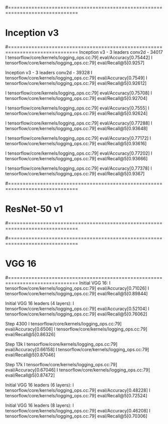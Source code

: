 #==============================================================================
# Inception v3
#==============================================================================
Inception v3 - 3 leaders conv2d - 34017
I tensorflow/core/kernels/logging_ops.cc:79] eval/Accuracy[0.75442]
I tensorflow/core/kernels/logging_ops.cc:79] eval/Recall@5[0.9257]

Inception v3 - 3 leaders conv2d - 39328
I tensorflow/core/kernels/logging_ops.cc:79] eval/Accuracy[0.7549]
I tensorflow/core/kernels/logging_ops.cc:79] eval/Recall@5[0.92612]

I tensorflow/core/kernels/logging_ops.cc:79] eval/Accuracy[0.75708]
I tensorflow/core/kernels/logging_ops.cc:79] eval/Recall@5[0.92704]

I tensorflow/core/kernels/logging_ops.cc:79] eval/Accuracy[0.7555]
I tensorflow/core/kernels/logging_ops.cc:79] eval/Recall@5[0.92624]


I tensorflow/core/kernels/logging_ops.cc:79] eval/Accuracy[0.77288]
I tensorflow/core/kernels/logging_ops.cc:79] eval/Recall@5[0.93648]

I tensorflow/core/kernels/logging_ops.cc:79] eval/Accuracy[0.77172]
I tensorflow/core/kernels/logging_ops.cc:79] eval/Recall@5[0.93616]

I tensorflow/core/kernels/logging_ops.cc:79] eval/Accuracy[0.77202]
I tensorflow/core/kernels/logging_ops.cc:79] eval/Recall@5[0.93666]

I tensorflow/core/kernels/logging_ops.cc:79] eval/Accuracy[0.77378]
I tensorflow/core/kernels/logging_ops.cc:79] eval/Recall@5[0.9367]

#==============================================================================
# ResNet-50 v1
#==============================================================================

#==============================================================================
# VGG 16
#==============================================================================
Initial VGG 16:
I tensorflow/core/kernels/logging_ops.cc:79] eval/Accuracy[0.71026]
I tensorflow/core/kernels/logging_ops.cc:79] eval/Recall@5[0.89844]

Initial VGG 16 leaders (4 layers):
I tensorflow/core/kernels/logging_ops.cc:79] eval/Accuracy[0.52104]
I tensorflow/core/kernels/logging_ops.cc:79] eval/Recall@5[0.76062]

Step 4300
I tensorflow/core/kernels/logging_ops.cc:79] eval/Accuracy[0.6506]
I tensorflow/core/kernels/logging_ops.cc:79] eval/Recall@5[0.86326]

Step 13k
I tensorflow/core/kernels/logging_ops.cc:79] eval/Accuracy[0.66158]
I tensorflow/core/kernels/logging_ops.cc:79] eval/Recall@5[0.87046]

Step 17k
I tensorflow/core/kernels/logging_ops.cc:79] eval/Accuracy[0.67046]
I tensorflow/core/kernels/logging_ops.cc:79] eval/Recall@5[0.87472]



Initial VGG 16 leaders (6 layers):
I tensorflow/core/kernels/logging_ops.cc:79] eval/Accuracy[0.48228]
I tensorflow/core/kernels/logging_ops.cc:79] eval/Recall@5[0.72524]

Initial VGG 16 leaders (8 layers):
I tensorflow/core/kernels/logging_ops.cc:79] eval/Accuracy[0.46208]
I tensorflow/core/kernels/logging_ops.cc:79] eval/Recall@5[0.70306]



